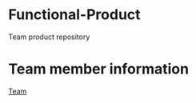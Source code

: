 # Functional-Product
Team product repository
# Team member information
[Team](https://github.com/JustinK72/Functional-Product/blob/main/TeamInfo.MD)




